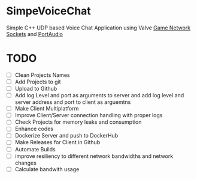 # SimpeVoiceChat
Simple C++ UDP based Voice Chat Application using Valve [Game Network Sockets](https://github.com/ValveSoftware/GameNetworkingSockets) and [PortAudio](https://github.com/PortAudio/portaudio)

# TODO
- [ ] Clean Projects Names
- [ ] Add Projects to git
- [ ] Upload to Github
- [ ] Add log Level and port as arguments to server and add log level and server address and port to client as arguemtns 
- [ ] Make Client Multiplatform
- [ ] Improve Client/Server connection handling with proper logs
- [ ] Check Projects for memory leaks and consumption
- [ ] Enhance codes
- [ ] Dockerize Server and push to DockerHub
- [ ] Make Releases for Client in Github
- [ ] Automate Builds
- [ ] improve resiliency to different network bandwidths and network changes
- [ ] Calculate bandwith usage
